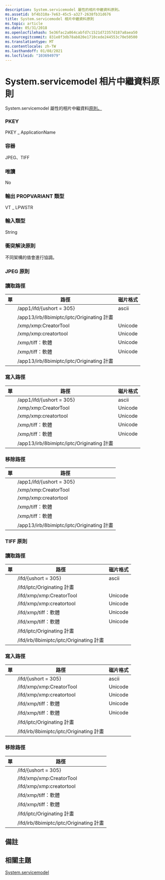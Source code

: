 ```yaml
---
description: System.servicemodel 屬性的相片中繼資料原則。
ms.assetid: bf4b310a-7e63-45c5-a327-2638fb31d676
title: System.servicemodel 相片中繼資料原則
ms.topic: article
ms.date: 05/31/2018
ms.openlocfilehash: 5e36fac2a864cabfd7c1521d72357d187a8aea50
ms.sourcegitcommit: 831e8f3db78ab820e1710cede244553c70e50500
ms.translationtype: MT
ms.contentlocale: zh-TW
ms.lasthandoff: 01/08/2021
ms.locfileid: "103694979"
---
```

# <a name="systemapplicationname-photo-metadata-policy"></a>System.servicemodel 相片中繼資料原則

System.servicemodel 屬性的相片中繼資料[原則。](../properties/props-system-applicationname.md)

### <a name="pkey"></a>PKEY

PKEY \_ ApplicationName

### <a name="containers"></a>容器

JPEG、TIFF

### <a name="read-only"></a>唯讀

No

### <a name="output-propvariant-type"></a>輸出 PROPVARIANT 類型

VT \_ LPWSTR

### <a name="input-type"></a>輸入類型

String

### <a name="conflict-resolution-policy"></a>衝突解決原則

不同架構的值會進行協調。

### <a name="jpeg-policy"></a>JPEG 原則

### <a name="read-paths"></a>讀取路徑



| 單 | 路徑                                         | 磁片格式 |
|-------|----------------------------------------------|-------------|
|       | /app1/ifd/{ushort = 305}                       | ascii       |
|       | /app13/irb/8bimiptc/iptc/Originating 計畫 |             |
|       | /xmp/xmp:CreatorTool                         | Unicode     |
|       | /xmp/xmp:creatortool                         | Unicode     |
|       | /xmp/tiff：軟體                           | Unicode     |
|       | /xmp/tiff：軟體                           | Unicode     |
|       | /app13/irb/8bimiptc/iptc/Originating 計畫 |             |



 

### <a name="write-paths"></a>寫入路徑



| 單 | 路徑                                         | 磁片格式 |
|-------|----------------------------------------------|-------------|
|       | /app1/ifd/{ushort = 305}                       | ascii       |
|       | /xmp/xmp:CreatorTool                         | Unicode     |
|       | /xmp/xmp:creatortool                         | Unicode     |
|       | /xmp/tiff：軟體                           | Unicode     |
|       | /xmp/tiff：軟體                           | Unicode     |
|       | /app13/irb/8bimiptc/iptc/Originating 計畫 |             |



 

### <a name="remove-paths"></a>移除路徑



| 單 | 路徑                                         |
|-------|----------------------------------------------|
|       | /app1/ifd/{ushort = 305}                       |
|       | /xmp/xmp:CreatorTool                         |
|       | /xmp/xmp:creatortool                         |
|       | /xmp/tiff：軟體                           |
|       | /xmp/tiff：軟體                           |
|       | /app13/irb/8bimiptc/iptc/Originating 計畫 |



 

### <a name="tiff-policy"></a>TIFF 原則

### <a name="read-paths"></a>讀取路徑



| 單 | 路徑                                       | 磁片格式 |
|-------|--------------------------------------------|-------------|
|       | /ifd/{ushort = 305}                          | ascii       |
|       | /ifd/iptc/Originating 計畫              |             |
|       | /ifd/xmp/xmp:CreatorTool                   | Unicode     |
|       | /ifd/xmp/xmp:creatortool                   | Unicode     |
|       | /ifd/xmp/tiff：軟體                     | Unicode     |
|       | /ifd/xmp/tiff：軟體                     | Unicode     |
|       | /ifd/iptc/Originating 計畫              |             |
|       | /ifd/irb/8bimiptc/iptc/Originating 計畫 |             |



 

### <a name="write-paths"></a>寫入路徑



| 單 | 路徑                                       | 磁片格式 |
|-------|--------------------------------------------|-------------|
|       | /ifd/{ushort = 305}                          | ascii       |
|       | /ifd/xmp/xmp:CreatorTool                   | Unicode     |
|       | /ifd/xmp/xmp:creatortool                   | Unicode     |
|       | /ifd/xmp/tiff：軟體                     | Unicode     |
|       | /ifd/xmp/tiff：軟體                     | Unicode     |
|       | /ifd/iptc/Originating 計畫              |             |
|       | /ifd/irb/8bimiptc/iptc/Originating 計畫 |             |



 

### <a name="remove-paths"></a>移除路徑



| 單 | 路徑                                       |
|-------|--------------------------------------------|
|       | /ifd/{ushort = 305}                          |
|       | /ifd/xmp/xmp:CreatorTool                   |
|       | /ifd/xmp/xmp:creatortool                   |
|       | /ifd/xmp/tiff：軟體                     |
|       | /ifd/xmp/tiff：軟體                     |
|       | /ifd/iptc/Originating 計畫              |
|       | /ifd/irb/8bimiptc/iptc/Originating 計畫 |



 

## <a name="remarks"></a>備註

## <a name="related-topics"></a>相關主題

<dl> <dt>

[System.servicemodel](../properties/props-system-applicationname.md)
</dt> </dl>

 

 
